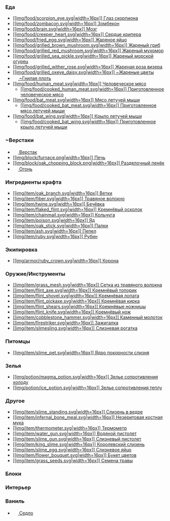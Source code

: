 ### Еда
- [[[img/food/scorpion_eye.svg|width=16px]] Глаз скорпиона](https://github.com/SoSeDiK-Universe/Wiki/wiki/Глаз-скорпиона)
- [[[img/food/zombacon.svg|width=16px]] Зомбекон](https://github.com/SoSeDiK-Universe/Wiki/wiki/Зомбекон)
- [[[img/food/brain.svg|width=16px]] Мозг](https://github.com/SoSeDiK-Universe/Wiki/wiki/Мозг)
- [[[img/food/creeper_heart.svg|width=16px]] Сердце крипера](https://github.com/SoSeDiK-Universe/Wiki/wiki/Сердце-крипера)
- [[[img/food/fried_egg.svg|width=16px]] Жареное яйцо](https://github.com/SoSeDiK-Universe/Wiki/wiki/Жареное-яйцо)
- [[[img/food/grilled_brown_mushroom.svg|width=16px]] Жареный гриб](https://github.com/SoSeDiK-Universe/Wiki/wiki/Жареный-гриб)
- [[[img/food/grilled_red_mushroom.svg|width=16px]] Жареный мухомор](https://github.com/SoSeDiK-Universe/Wiki/wiki/Жареный-мухомор)
- [[[img/food/grilled_sea_pickle.svg|width=16px]] Жареный морской огурец](https://github.com/SoSeDiK-Universe/Wiki/wiki/Жареный-морской-огурец)
- [[[img/food/grilled_wither_rose.svg|width=16px]] Жареная роза визера](https://github.com/SoSeDiK-Universe/Wiki/wiki/Жареная-роза-визера)
- [[[img/food/grilled_oxeye_daisy.svg|width=16px]] ~Жареные цветы](https://github.com/SoSeDiK-Universe/Wiki/wiki/Жареные-цветы)
- [<img src="https://gamepedia.cursecdn.com/minecraft_gamepedia/a/ac/Rotten_Flesh_JE3_BE2.png" width="16"> ~Гнилая плоть](https://github.com/SoSeDiK-Universe/Wiki/wiki/Гнилая-плоть)
- [[[img/food/human_meat.svg|width=16px]] Человеческое мясо](https://github.com/SoSeDiK-Universe/Wiki/wiki/Человеческое-мясо)
  - [[[img/food/cooked_human_meat.svg|width=16px]] Приготовленное человеческое мясо](https://github.com/SoSeDiK-Universe/Wiki/wiki/Приготовленное-человеческое-мясо)
- [[[img/food/bat_meat.svg|width=16px]] Мясо летучей мыши](https://github.com/SoSeDiK-Universe/Wiki/wiki/Мясо-летучей-мыши)
  - [[[img/food/cooked_bat_meat.svg|width=16px]] Приготовленное мясо летучей мыши](https://github.com/SoSeDiK-Universe/Wiki/wiki/Приготовленное-мясо-летучей-мыши)
- [[[img/food/bat_wing.svg|width=16px]] Крыло летучей мыши](https://github.com/SoSeDiK-Universe/Wiki/wiki/Крыло-летучей-мыши)
  - [[[img/food/cooked_bat_wing.svg|width=16px]] Приготовленное крыло летучей мыши](https://github.com/SoSeDiK-Universe/Wiki/wiki/Приготовленное-крыло-летучей-мыши)
### ~Верстаки
- [<img src="https://gamepedia.cursecdn.com/minecraft_gamepedia/0/07/Crafting_Table_JE4.png" width="16"> Верстак](https://github.com/SoSeDiK-Universe/Wiki/wiki/Верстак)
- [[[img/block/furnace.png|width=16px]] Печь](https://github.com/SoSeDiK-Universe/Wiki/wiki/Печь)
- [[[img/block/oak_chopping_block.png|width=16px]] Разделочный пенёк](https://github.com/SoSeDiK-Universe/Wiki/wiki/Разделочный-пенёк)
- [<img src="https://gamepedia.cursecdn.com/minecraft_gamepedia/a/a5/Fire.gif" width="16"> Огонь](https://github.com/SoSeDiK-Universe/Wiki/wiki/Огонь)
### Ингредиенты крафта
- [[[img/item/oak_branch.svg|width=16px]] Ветки](https://github.com/SoSeDiK-Universe/Wiki/wiki/Ветки)
- [[[img/item/fiber.svg|width=16px]] Травяное волокно](https://github.com/SoSeDiK-Universe/Wiki/wiki/Травяное-волокно)
- [[[img/item/twine.svg|width=16px]] Бечёвка](https://github.com/SoSeDiK-Universe/Wiki/wiki/Бечёвка)
- [[[img/item/flaked_flint.svg|width=16px]] Кремнёвый осколок](https://github.com/SoSeDiK-Universe/Wiki/wiki/Кремнёвый-осколок)
- [[[img/item/chainmail.svg|width=16px]] Кольчуга](https://github.com/SoSeDiK-Universe/Wiki/wiki/Кольчуга)
- [[[img/item/poison.svg|width=16px]] Яд](https://github.com/SoSeDiK-Universe/Wiki/wiki/Яд)
- [[[img/item/oak_stick.svg|width=16px]] Палки](https://github.com/SoSeDiK-Universe/Wiki/wiki/Палки)
- [[[img/item/ash.svg|width=16px]] Пепел](https://github.com/SoSeDiK-Universe/Wiki/wiki/Пепел)
- [[[img/item/ruby.svg|width=16px]] Рубин](https://github.com/SoSeDiK-Universe/Wiki/wiki/Рубин)
### Экипировка
- [[[img/armor/ruby_crown.svg|width=16px]] Корона](https://github.com/SoSeDiK-Universe/Wiki/wiki/Корона)
### Оружие/Инструменты
- [[[img/item/grass_mesh.svg|width=16px]] Сетка из травяного волокна](https://github.com/SoSeDiK-Universe/Wiki/wiki/Сетка-из-травяного-волокна)
- [[[img/item/flint_axe.svg|width=16px]] Кремнёвый топорик](https://github.com/SoSeDiK-Universe/Wiki/wiki/Кремнёвый-топорик)
- [[[img/item/flint_shovel.svg|width=16px]] Кремнёвая лопата](https://github.com/SoSeDiK-Universe/Wiki/wiki/Кремнёвая-лопата)
- [[[img/item/flint_pickaxe.svg|width=16px]] Кремнёвая кирка](https://github.com/SoSeDiK-Universe/Wiki/wiki/Кремнёвая-кирка)
- [[[img/item/flint_shears.svg|width=16px]] Кремнёвые ножницы](https://github.com/SoSeDiK-Universe/Wiki/wiki/Кремнёвые-ножницы)
- [[[img/item/flint_knife.svg|width=16px]] Кремнёвый нож](https://github.com/SoSeDiK-Universe/Wiki/wiki/Кремнёвый-нож)
- [[[img/item/cobblestone_hammer.svg|width=16px]] Каменный молоток](https://github.com/SoSeDiK-Universe/Wiki/wiki/Каменный-молоток)
- [[[img/item/firestriker.svg|width=16px]] Зажигалка](https://github.com/SoSeDiK-Universe/Wiki/wiki/Зажигалка)
- [[[img/item/slimesling.svg|width=16px]] Слизневая рогатка](https://github.com/SoSeDiK-Universe/Wiki/wiki/Слизневая-рогатка)
### Питомцы
- [[[img/item/slime_pet.svg|width=16px]] Ядро покорности слизня](https://github.com/SoSeDiK-Universe/Wiki/wiki/Ядро-покорности-слизня)
### Зелья
- [[[img/potion/magma_potion.svg|width=16px]] Зелье сопротивления холоду](https://github.com/SoSeDiK-Universe/Wiki/wiki/Зелье-сопротивления-холоду)
- [[[img/potion/ice_potion.svg|width=16px]] Зелье сопротивления теплу](https://github.com/SoSeDiK-Universe/Wiki/wiki/Зелье-сопротивления-теплу)
### Другое
- [[[img/item/slime_standing.svg|width=16px]] Слизень в ведре](https://github.com/SoSeDiK-Universe/Wiki/wiki/Слизень-в-ведре)
- [[[img/item/infernal_bone_meal.svg|width=16px]] Незеритовая костная мука](https://github.com/SoSeDiK-Universe/Wiki/wiki/Незеритовая-костная-мука)
- [[[img/item/thermometer.svg|width=16px]] Термометр](https://github.com/SoSeDiK-Universe/Wiki/wiki/Термометр)
- [[[img/item/water_gun.svg|width=16px]] Водяной пистолет](https://github.com/SoSeDiK-Universe/Wiki/wiki/Водяной-пистолет)
- [[[img/item/slime_gun.svg|width=16px]] Слизневый пистолет](https://github.com/SoSeDiK-Universe/Wiki/wiki/Слизневый-пистолет)
- [[[img/item/king_slime.svg|width=16px]] Королевский cлизень](https://github.com/SoSeDiK-Universe/Wiki/wiki/Королевский-cлизень)
- [[[img/item/slime_egg.svg|width=16px]] Слизневое яйцо](https://github.com/SoSeDiK-Universe/Wiki/wiki/Слизневое-яйцо)
- [[[img/item/flower_bouquet.svg|width=16px]] Букет цветов](https://github.com/SoSeDiK-Universe/Wiki/wiki/Букет-цветов)
- [[[img/item/grass_seeds.svg|width=16px]] Семена травы](https://github.com/SoSeDiK-Universe/Wiki/wiki/Семена-травы)
### Блоки

### Интерьер

### Ваниль
- [<img src="https://gamepedia.cursecdn.com/minecraft_gamepedia/b/ba/Saddle_JE2_BE2.png" width="16"> Седло](https://github.com/SoSeDiK-Universe/Wiki/wiki/Седло)